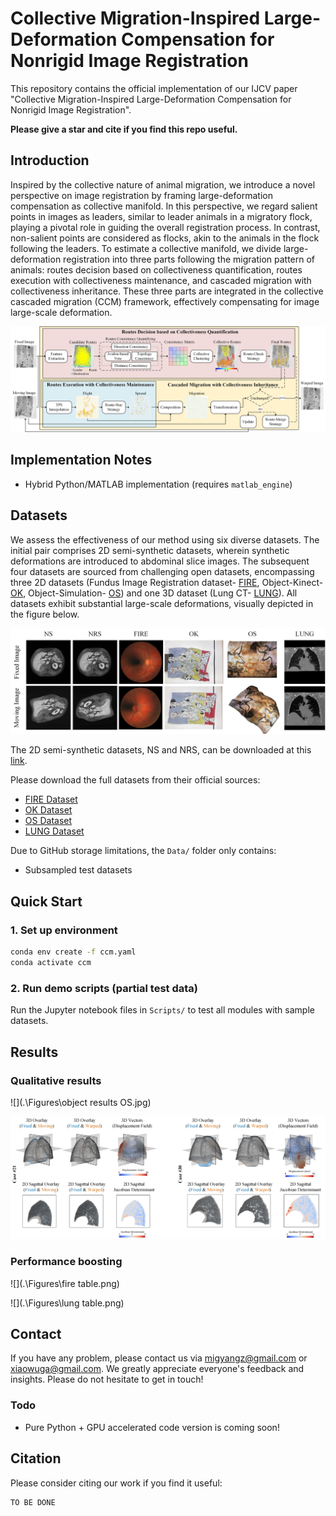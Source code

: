 # Collective Migration-Inspired Large-Deformation Compensation for Nonrigid Image Registration

This repository contains the official implementation of our IJCV paper "Collective Migration-Inspired Large-Deformation Compensation for Nonrigid Image Registration".

**Please give a star and cite if you find this repo useful.**

## Introduction

Inspired by the collective nature of animal migration, we introduce a novel perspective on image registration by framing large-deformation compensation as collective manifold. In this perspective, we regard salient points in images as leaders, similar to leader animals in a migratory flock, playing a pivotal role in guiding the overall registration process. In contrast, non-salient points are considered as flocks, akin to the animals in the flock following the leaders. To estimate a collective manifold, we divide large-deformation registration into three parts following the migration pattern of animals: routes decision based on collectiveness quantification, routes execution with collectiveness maintenance, and cascaded migration with collectiveness inheritance. These three parts are integrated in the collective cascaded migration (CCM) framework, effectively compensating for image large-scale deformation.

![](.\Figures\flowchart.jpg)

## Implementation Notes

- Hybrid Python/MATLAB implementation (requires `matlab_engine`)

## Datasets

We assess the effectiveness of our method using six diverse datasets. The initial pair comprises 2D semi-synthetic datasets, wherein synthetic deformations are introduced to abdominal slice images. The subsequent four datasets are sourced from challenging open datasets, encompassing three 2D datasets (Fundus Image Registration dataset- [FIRE](https://projects.ics.forth.gr/cvrl/fire/), Object-Kinect- [OK](https://www.verlab.dcc.ufmg.br/descriptors/), Object-Simulation- [OS](https://www.verlab.dcc.ufmg.br/descriptors/)) and one 3D dataset (Lung CT- [LUNG](https://learn2reg.grand-challenge.org/Datasets/)). All datasets exhibit substantial large-scale deformations, visually depicted in the figure below.

![](.\Figures\dataset.jpg)

The 2D semi-synthetic datasets, NS and NRS, can be downloaded at this [link](https://mega.nz/file/cylUHL4B#UyVdn7g8T2qhVPoseWcBuYKb4o25F_kLPnXZOgXWArY).

Please download the full datasets from their official sources:
- [FIRE Dataset](https://projects.ics.forth.gr/cvrl/fire/)
- [OK Dataset](https://www.verlab.dcc.ufmg.br/descriptors/) 
- [OS Dataset](https://www.verlab.dcc.ufmg.br/descriptors/)
- [LUNG Dataset](https://learn2reg.grand-challenge.org/Datasets/)

Due to GitHub storage limitations, the `Data/` folder only contains:
- Subsampled test datasets

## Quick Start

### 1. Set up environment

```cmd
conda env create -f ccm.yaml
conda activate ccm
```

### 2. Run demo scripts (partial test data)

Run the Jupyter notebook files in `Scripts/` to test all modules with sample datasets.

## Results

### Qualitative results

![](.\Figures\object results OS.jpg)

![](.\Figures\lung.jpg)

### Performance boosting

![](.\Figures\fire table.png)

![](.\Figures\lung table.png)

## Contact

If you have any problem, please contact us via [migyangz@gmail.com](mailto:migyangz@gmail.com) or [xiaowuga@gmail.com](mailto:xiaowuga@gmail.com). We greatly appreciate everyone's feedback and insights. Please do not hesitate to get in touch!

### Todo

- Pure Python + GPU accelerated code version is coming soon!

## Citation

Please consider citing our work if you find it useful:

```
TO BE DONE
```